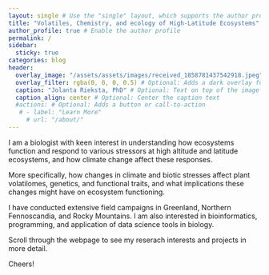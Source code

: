```yaml
---
layout: single # Use the "single" layout, which supports the author profile
title: "Volatiles, Chemistry, and ecology of High-Latitude Ecosystems"
author_profile: true # Enable the author profile
permalink: /
sidebar:
  sticky: true
categories: blog
header:
  overlay_image: "/assets/assets/images/received_1858781437542918.jpeg" # Path to your full-width image
  overlay_filter: rgba(0, 0, 0, 0.5) # Optional: Adds a dark overlay for better text contrast
  caption: "Jolanta Rieksta, PhD" # Optional: Text on top of the image
  caption_align: center # Optional: Center the caption text
  #actions: # Optional: Adds a button or call-to-action
   # - label: "Learn More"
     # url: "/about/"
---
```



I am a biologist with keen interest in understanding how ecosystems function and respond to various stressors at high altitude and latitude ecosystems, and how climate change affect these responses. 

More specifically, how changes in climate and biotic stresses affect plant volatilomes, genetics, and functional traits, and what implications these changes might have on ecosystem functioning. 

I have conducted extensive field campaigns in Greenland, Northern Fennoscandia, and Rocky Mountains. I am also interested in bioinformatics, programming, and application of data science tools in biology.

Scroll through the webpage to see my reserach interests and projects in more detail. 

Cheers!